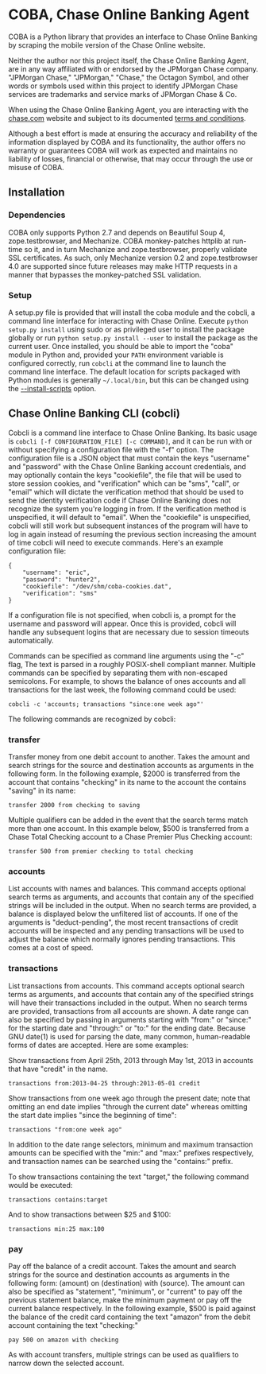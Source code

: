 COBA, Chase Online Banking Agent
================================

COBA is a Python library that provides an interface to Chase Online Banking by
scraping the mobile version of the Chase Online website.

Neither the author nor this project itself, the Chase Online Banking Agent, are
in any way affiliated with or endorsed by the JPMorgan Chase company. "JPMorgan
Chase," "JPMorgan," "Chase," the Octagon Symbol, and other words or symbols
used within this project to identify JPMorgan Chase services are trademarks and
service marks of JPMorgan Chase & Co.

When using the Chase Online Banking Agent, you are interacting with the
[chase.com](https://www.chase.com/) website and subject to its documented
[terms and conditions](https://www.chase.com/resources/terms-conditions).

Although a best effort is made at ensuring the accuracy and reliability of the
information displayed by COBA and its functionality, the author offers no
warranty or guarantees COBA will work as expected and maintains no liability of
losses, financial or otherwise, that may occur through the use or misuse of
COBA.

Installation
------------

### Dependencies ###

COBA only supports Python 2.7 and depends on Beautiful Soup 4,
zope.testbrowser, and Mechanize. COBA monkey-patches httplib at run-time so it,
and in turn Mechanize and zope.testbrowser, properly validate SSL certificates.
As such, only Mechanize version 0.2 and zope.testbrowser 4.0 are supported
since future releases may make HTTP requests in a manner that bypasses the
monkey-patched SSL validation.

### Setup ###

A setup.py file is provided that will install the coba module and the cobcli, a
command line interface for interacting with Chase Online. Execute `python
setup.py install` using sudo or as privileged user to install the package
globally or run `python setup.py install --user` to install the package as the
current user. Once installed, you should be able to import the "coba" module in
Python and, provided your `PATH` environment variable is configured correctly,
run `cobcli` at the command line to launch the command line interface. The
default location for scripts packaged with Python modules is generally
`~/.local/bin`, but this can be changed using the
[--install-scripts](http://docs.python.org/2/install/#custom-installation)
option.

Chase Online Banking CLI (cobcli)
---------------------------------

Cobcli is a command line interface to Chase Online Banking. Its basic usage is
`cobcli [-f CONFIGURATION_FILE] [-c COMMAND]`, and it can be run with or
without specifying a configuration file with the "-f" option. The configuration
file is a JSON object that must contain the keys "username" and "password" with
the Chase Online Banking account credentials, and may optionally contain the
keys "cookiefile", the file that will be used to store session cookies, and
"verification" which can be "sms", "call", or "email" which will dictate the
verification method that should be used to send the identity verification code
if Chase Online Banking does not recognize the system you're logging in from.
If the verification method is unspecified, it will default to "email". When the
"cookiefile" is unspecified, cobcli will still work but subsequent instances of
the program will have to log in again instead of resuming the previous section
increasing the amount of time cobcli will need to execute commands. Here's an
example configuration file:

    {
        "username": "eric",
        "password": "hunter2",
        "cookiefile": "/dev/shm/coba-cookies.dat",
        "verification": "sms"
    }

If a configuration file is not specified, when cobcli is, a prompt for the
username and password will appear. Once this is provided, cobcli will handle
any subsequent logins that are necessary due to session timeouts automatically.

Commands can be specified as command line arguments using the "-c" flag, The
text is parsed in a roughly POSIX-shell compliant manner. Multiple commands can
be specified by separating them with non-escaped semicolons. For example, to
shows the balance of ones accounts and all transactions for the last week, the
following command could be used:

    cobcli -c 'accounts; transactions "since:one week ago"'

The following commands are recognized by cobcli:

### transfer ###

Transfer money from one debit account to another. Takes the amount and search
strings for the source and destination accounts as arguments in the following
form. In the following example, $2000 is transferred from the account that
contains "checking" in its name to the account the contains "saving" in its
name:

    transfer 2000 from checking to saving

Multiple qualifiers can be added in the event that the search terms match more
than one account. In this example below, $500 is transferred from a Chase Total
Checking account to a Chase Premier Plus Checking account:

    transfer 500 from premier checking to total checking

### accounts ###

List accounts with names and balances. This command accepts optional search
terms as arguments, and accounts that contain any of the specified strings will
be included in the output. When no search terms are provided, a balance is
displayed below the unfiltered list of accounts. If one of the arguments is
"deduct-pending", the most recent transactions of credit accounts will be
inspected and any pending transactions will be used to adjust the balance which
normally ignores pending transactions. This comes at a cost of speed.

### transactions ###

List transactions from accounts. This command accepts optional search terms as
arguments, and accounts that contain any of the specified strings will have
their transactions included in the output. When no search terms are provided,
transactions from all accounts are shown. A date range can also be specified by
passing in arguments starting with "from:" or "since:" for the starting date
and "through:" or "to:" for the ending date. Because GNU date(1) is used for
parsing the date, many common, human-readable forms of dates are accepted. Here
are some examples:

Show transactions from April 25th, 2013 through May 1st, 2013 in accounts that
have "credit" in the name.

    transactions from:2013-04-25 through:2013-05-01 credit

Show transactions from one week ago through the present date; note that
omitting an end date implies "through the current date" whereas omitting the
start date implies "since the beginning of time":

    transactions "from:one week ago"

In addition to the date range selectors, minimum and maximum transaction
amounts can be specified with the "min:" and "max:" prefixes respectively, and
transaction names can be searched using the "contains:" prefix.

To show transactions containing the text "target," the following command would
be executed:

    transactions contains:target

And to show transactions between $25 and $100:

    transactions min:25 max:100

### pay ###

Pay off the balance of a credit account. Takes the amount and search strings
for the source and destination accounts as arguments in the following form:
(amount) on (destination) with (source). The amount can also be specified as
"statement", "minimum", or "current" to pay off the previous statement balance,
make the minimum payment or pay off the current balance respectively. In the
following example, $500 is paid against the balance of the credit card
containing the text "amazon" from the debit account containing the text
"checking:"

    pay 500 on amazon with checking

As with account transfers, multiple strings can be used as qualifiers to narrow
down the selected account.
